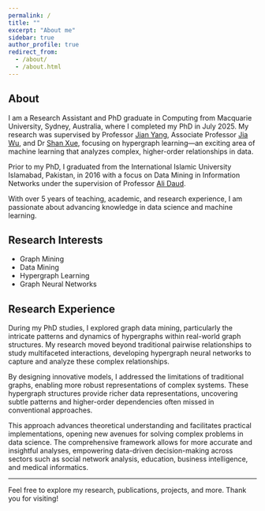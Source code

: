 ```yaml
---
permalink: /
title: ""
excerpt: "About me"
sidebar: true
author_profile: true
redirect_from: 
  - /about/
  - /about.html
---
```


## About
I am a Research Assistant and PhD graduate in Computing from Macquarie University, Sydney, Australia, where I completed my PhD in July 2025. My research was supervised by Professor [Jian Yang](https://researchers.mq.edu.au/en/persons/jian-yang), Associate Professor [Jia Wu](https://web.science.mq.edu.au/~jiawu/), and Dr [Shan Xue](https://researchers.mq.edu.au/en/persons/emma-xue), focusing on hypergraph learning—an exciting area of machine learning that analyzes complex, higher-order relationships in data.

Prior to my PhD, I graduated from the International Islamic University Islamabad, Pakistan, in 2016 with a focus on Data Mining in Information Networks under the supervision of Professor [Ali Daud](https://ra.ac.ae/en/faculty/bio/prof-ali-daud).

With over 5 years of teaching, academic, and research experience, I am passionate about advancing knowledge in data science and machine learning.

## Research Interests

- Graph Mining
- Data Mining
- Hypergraph Learning
- Graph Neural Networks


## Research Experience
During my PhD studies, I explored graph data mining, particularly the intricate patterns and dynamics of hypergraphs within real-world graph structures. My research moved beyond traditional pairwise relationships to study multifaceted interactions, developing hypergraph neural networks to capture and analyze these complex relationships.

By designing innovative models, I addressed the limitations of traditional graphs, enabling more robust representations of complex systems. These hypergraph structures provide richer data representations, uncovering subtle patterns and higher-order dependencies often missed in conventional approaches.

This approach advances theoretical understanding and facilitates practical implementations, opening new avenues for solving complex problems in data science. The comprehensive framework allows for more accurate and insightful analyses, empowering data-driven decision-making across sectors such as social network analysis, education, business intelligence, and medical informatics.

---

Feel free to explore my research, publications, projects, and more. Thank you for visiting!
